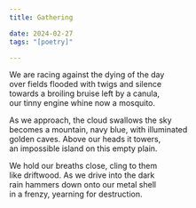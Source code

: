 ```yaml
---
title: Gathering

date: 2024-02-27
tags: "[poetry]"

---
```


We are racing against the dying of the day    
over fields flooded with twigs and silence  
towards a broiling bruise left by a canula,   
our tinny engine whine now a mosquito.   

As we approach, the cloud swallows the sky  
becomes a mountain, navy blue, with illuminated    
golden caves. Above our heads it towers,    
an impossible island on this empty plain. 

We hold our breaths close, cling to them   
like driftwood. As we drive into the dark   
rain hammers down onto our metal shell    
in a frenzy,  yearning for destruction. 
